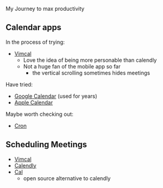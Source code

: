 My Journey to max productivity

## Calendar apps

In the process of trying:
- [Vimcal](https://www.vimcal.com/)
	- Love the idea of being more personable than calendly
	- Not a huge fan of the mobile app so far
		- the vertical scrolling sometimes hides meetings

Have tried:
- [Google Calendar](https://calendar.google.com) (used for years)
- [Apple Calendar](https://apps.apple.com/us/app/calendar/id1108185179)

Maybe worth checking out:
- [Cron](https://cron.com/)

## Scheduling Meetings
- [Vimcal](https://www.vimcal.com/)
- [Calendly](https://calendly.com/)
- [Cal](https://cal.com/)
	- open source alternative to calendly